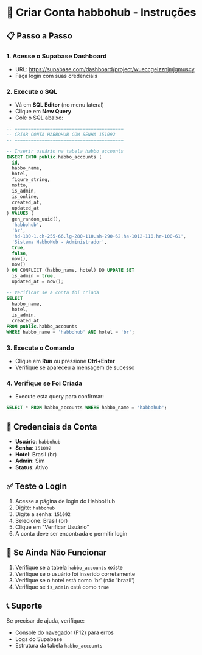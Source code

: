 # 🔐 Criar Conta habbohub - Instruções

## 📋 Passo a Passo

### 1. Acesse o Supabase Dashboard
- URL: https://supabase.com/dashboard/project/wueccgeizznjmjgmuscy
- Faça login com suas credenciais

### 2. Execute o SQL
- Vá em **SQL Editor** (no menu lateral)
- Clique em **New Query**
- Cole o SQL abaixo:

```sql
-- ========================================
-- CRIAR CONTA HABBOHUB COM SENHA 151092
-- ========================================

-- Inserir usuário na tabela habbo_accounts
INSERT INTO public.habbo_accounts (
  id,
  habbo_name,
  hotel,
  figure_string,
  motto,
  is_admin,
  is_online,
  created_at,
  updated_at
) VALUES (
  gen_random_uuid(),
  'habbohub',
  'br',
  'hd-180-1.ch-255-66.lg-280-110.sh-290-62.ha-1012-110.hr-100-61',
  'Sistema HabboHub - Administrador',
  true,
  false,
  now(),
  now()
) ON CONFLICT (habbo_name, hotel) DO UPDATE SET
  is_admin = true,
  updated_at = now();

-- Verificar se a conta foi criada
SELECT 
  habbo_name,
  hotel,
  is_admin,
  created_at
FROM public.habbo_accounts 
WHERE habbo_name = 'habbohub' AND hotel = 'br';
```

### 3. Execute o Comando
- Clique em **Run** ou pressione **Ctrl+Enter**
- Verifique se apareceu a mensagem de sucesso

### 4. Verifique se Foi Criada
- Execute esta query para confirmar:
```sql
SELECT * FROM habbo_accounts WHERE habbo_name = 'habbohub';
```

## 🔑 Credenciais da Conta

- **Usuário**: `habbohub`
- **Senha**: `151092`
- **Hotel**: Brasil (br)
- **Admin**: Sim
- **Status**: Ativo

## ✅ Teste o Login

1. Acesse a página de login do HabboHub
2. Digite: `habbohub`
3. Digite a senha: `151092`
4. Selecione: Brasil (br)
5. Clique em "Verificar Usuário"
6. A conta deve ser encontrada e permitir login

## 🚨 Se Ainda Não Funcionar

1. Verifique se a tabela `habbo_accounts` existe
2. Verifique se o usuário foi inserido corretamente
3. Verifique se o hotel está como 'br' (não 'brazil')
4. Verifique se `is_admin` está como `true`

## 📞 Suporte

Se precisar de ajuda, verifique:
- Console do navegador (F12) para erros
- Logs do Supabase
- Estrutura da tabela `habbo_accounts`

